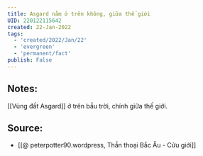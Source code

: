 ```yaml
---
title: Asgard nằm ở trên không, giữa thế giới
UID: 220122115642
created: 22-Jan-2022
tags:
  - 'created/2022/Jan/22'
  - 'evergreen'
  - 'permanent/fact'
publish: False
---
```

## Notes:
[[Vùng đất Asgard]] ở trên bầu trời, chính giữa thế giới.

## Source:
- [[@ peterpotter90.wordpress, Thần thoại Bắc Âu - Cửu giới]]


